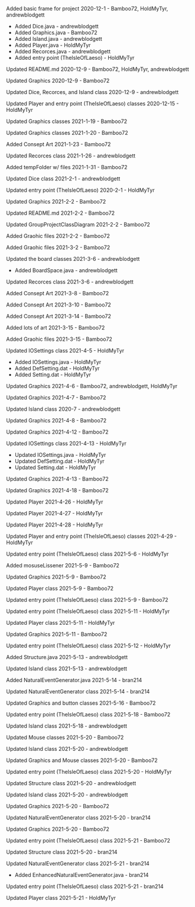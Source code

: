 Added basic frame for project 2020-12-1 - Bamboo72, HoldMyTyr, andrewblodgett
 - Added Dice.java - andrewblodgett
 - Added Graphics.java - Bamboo72
 - Added Island.java - andrewblodgett
 - Added Player.java - HoldMyTyr
 - Added Recorces.java - andrewblodgett
 - Added entry point (TheIsleOfLaeso) - HoldMyTyr

  
Updated README.md 2020-12-9 - Bamboo72, HoldMyTyr, andrewblodgett

Updated Graphics 2020-12-9 - Bamboo72

Updated Dice, Recorces, and Island class 2020-12-9 - andrewblodgett

Updated Player and entry point (TheIsleOfLaeso) classes 2020-12-15 - HoldMyTyr

Updated Graphics classes 2021-1-19 - Bamboo72

Updated Graphics classes 2021-1-20 - Bamboo72

Added Consept Art 2021-1-23 - Bamboo72

Updated Recorces class 2021-1-26 - andrewblodgett

Added tempFolder w/ files 2021-1-31 - Bamboo72

Updated Dice class 2021-2-1 - andrewblodgett

Updated entry point (TheIsleOfLaeso)  2020-2-1 - HoldMyTyr

Updated Graphics 2021-2-2 - Bamboo72

Updated README.md 2021-2-2 - Bamboo72

Updated GroupProjectClassDiagram 2021-2-2 - Bamboo72

Added Graohic files 2021-2-2 - Bamboo72

Added Graohic files 2021-3-2 - Bamboo72

Updated the board classes 2021-3-6 - andrewblodgett
 - Added BoardSpace.java - andrewblodgett

  
Updated Recorces class 2021-3-6 - andrewblodgett

Added Consept Art 2021-3-8 - Bamboo72

Added Consept Art 2021-3-10 - Bamboo72

Added Consept Art  2021-3-14 - Bamboo72

Added lots of art 2021-3-15 - Bamboo72

Added Graohic files 2021-3-15 - Bamboo72

Updated IOSettings class 2021-4-5 - HoldMyTyr
 - Added IOSettings.java - HoldMyTyr
 - Added DefSetting.dat - HoldMyTyr
 - Added Setting.dat - HoldMyTyr

Updated Graphics 2021-4-6 - Bamboo72, andrewblodgett, HoldMyTyr

Updated Graphics 2021-4-7 - Bamboo72

Updated Island class 2020-7 - andrewblodgett

Updated Graphics 2021-4-8 - Bamboo72

Updated Graphics 2021-4-12 - Bamboo72

Updated IOSettings class 2021-4-13 - HoldMyTyr
 - Updated IOSettings.java - HoldMyTyr
 - Updated DefSetting.dat - HoldMyTyr
 - Updated Setting.dat - HoldMyTyr

Updated Graphics 2021-4-13 - Bamboo72

Updated Graphics 2021-4-18 - Bamboo72

Updated Player 2021-4-26 - HoldMyTyr

Updated Player 2021-4-27 - HoldMyTyr

Updated Player 2021-4-28 - HoldMyTyr

Updated Player and entry point (TheIsleOfLaeso) classes 2021-4-29 - HoldMyTyr

Updated entry point (TheIsleOfLaeso) class 2021-5-6 - HoldMyTyr

Added mosuseLissener 2021-5-9 - Bamboo72

Updated Graphics 2021-5-9 - Bamboo72

Updated Player class 2021-5-9 - Bamboo72

Updated entry point (TheIsleOfLaeso) class 2021-5-9 - Bamboo72

Updated entry point (TheIsleOfLaeso) class 2021-5-11 - HoldMyTyr

Updated Player class 2021-5-11 - HoldMyTyr

Updated Graphics 2021-5-11 - Bamboo72

Updated entry point (TheIsleOfLaeso) class 2021-5-12 - HoldMyTyr

Added Structure.java 2021-5-13 - andrewblodgett

Updated Island class 2021-5-13 - andrewblodgett

Added NaturalEventGenerator.java 2021-5-14 - bran214

Updated NaturalEventGenerator class 2021-5-14 - bran214

Updated Graphics and button classes 2021-5-16 - Bamboo72

Updated entry point (TheIsleOfLaeso) class 2021-5-18 - Bamboo72

Updated Island class 2021-5-18 - andrewblodgett

Updated Mouse classes 2021-5-20 - Bamboo72

Updated Island class 2021-5-20 - andrewblodgett

Updated Graphics and Mouse classes 2021-5-20 - Bamboo72

Updated entry point (TheIsleOfLaeso) class 2021-5-20 - HoldMyTyr

Updated Structure class 2021-5-20 - andrewblodgett

Updated Island class 2021-5-20 - andrewblodgett

Updated Graphics 2021-5-20 - Bamboo72

Updated NaturalEventGenerator class 2021-5-20 - bran214

Updated Graphics 2021-5-20 - Bamboo72

Updated entry point (TheIsleOfLaeso) class 2021-5-21 - Bamboo72

Updated Structure class 2021-5-20 - bran214

Updated NaturalEventGenerator class 2021-5-21 - bran214
 - Added EnhancedNaturalEventGenerator.java - bran214

Updated entry point (TheIsleOfLaeso) class 2021-5-21 - bran214

Updated Player class 2021-5-21 - HoldMyTyr
